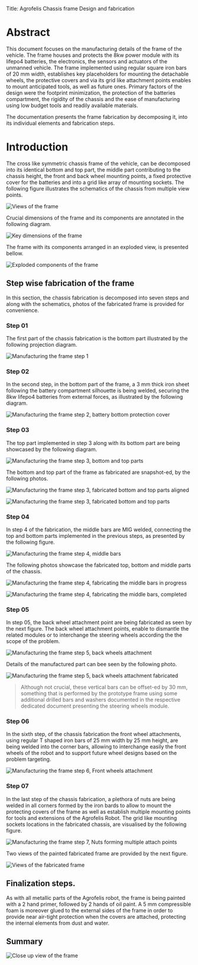 Title: Agrofelis Chassis frame Design and fabrication

# Abstract 

This document focuses on the manufacturing details of the frame of the vehicle. The frame houses and protects the 8kw power module with its lifepo4 batteries, the electronics, the sensors and actuators of the unmanned vehicle. The frame implemented using regular square iron bars of 20 mm width, establishes key placeholders for mounting the detachable wheels, the protective covers and via its grid like attachment points enables to mount anticipated tools, as well as future ones. Primary factors of the design were the footprint minimization, the protection of the batteries compartment, the rigidity of the chassis and the ease of manufacturing using low budget tools and readily available materials.

The documentation presents the frame fabrication by decomposing it, into its individual elements and fabrication steps.

# Introduction

The cross like symmetric chassis frame of the vehicle, can be decomposed into its identical bottom and top part, the middle part 
contributing to the chassis height, the front and back wheel mounting points, a fixed protective cover for the batteries and into a grid like array of mounting sockets. The following figure illustrates the schematics of the chassis from multiple view points.

![Views of the frame](/meltoner/agrofelis/main/components/vehicle-frame/_figures/vehicle-frame-01-3dview.png)

Crucial dimensions of the frame and its components are annotated in the following diagram.

![Key dimensions of the frame](/meltoner/agrofelis/main/components/vehicle-frame/_figures/vehicle-frame-02-top_view_measure.png)

The frame with its components arranged in an exploded view, is presented bellow.

![Exploded components of the frame](/meltoner/agrofelis/main/components/vehicle-frame/_figures/vehicle-frame-03-exploded.png)

## Step wise fabrication of the frame

In this section, the chassis fabrication is decomposed into seven steps and along with the schematics, photos of the fabricated frame is provided for convenience. 

### Step 01

The first part of the chassis fabrication is the bottom part illustrated by the following projection diagram.

![Manufacturing the frame step 1](/meltoner/agrofelis/main/components/vehicle-frame/_figures/vehicle-frame-04-step-01.png)

### Step 02

In the second step, in the bottom part of the frame, a 3 mm thick iron sheet following the battery compartment silhouette is being welded, securing the 8kw lifepo4 batteries from external forces, as illustrated by the following diagram.

![Manufacturing the frame step 2, battery bottom protection cover](/meltoner/agrofelis/main/components/vehicle-frame/_figures/vehicle-frame-04-step-02.png)


### Step 03

The top part implemented in step 3 along with its bottom part are being showcased by the following diagram.

![Manufacturing the frame step 3, bottom and top parts](/meltoner/agrofelis/main/components/vehicle-frame/_figures/vehicle-frame-04-step-03-01.png)

The bottom and top part of the frame as fabricated are snapshot-ed, by the following photos.

![Manufacturing the frame step 3, fabricated bottom and top parts aligned](/meltoner/agrofelis/main/components/vehicle-frame/_figures/vehicle-frame-04-step-03-02-actual.jpg)

![Manufacturing the frame step 3, fabricated bottom and top parts](/meltoner/agrofelis/main/components/vehicle-frame/_figures/vehicle-frame-04-step-03-03-actual.jpg)

### Step 04

In step 4 of the fabrication, the middle bars are MIG welded, connecting the top and bottom parts implemented in the previous steps, as presented by the following figure.

![Manufacturing the frame step 4, middle bars](/meltoner/agrofelis/main/components/vehicle-frame/_figures/vehicle-frame-04-step-04-01.png)

The following photos showcase the fabricated top, bottom and middle parts of the chassis.

![Manufacturing the frame step 4, fabricating the middle bars in progress](/meltoner/agrofelis/main/components/vehicle-frame/_figures/vehicle-frame-04-step-04-02-actual.jpg)

![Manufacturing the frame step 4, fabricating the middle bars, completed](/meltoner/agrofelis/main/components/vehicle-frame/_figures/vehicle-frame-04-step-04-03-actual.jpg)


### Step 05

In step 05, the back wheel attachment point are being fabricated as seen by the next figure. The back wheel attachment points, enable to dismantle the related modules or to interchange the steering wheels according the the scope of the problem.

![Manufacturing the frame step 5, back wheels attachment](/meltoner/agrofelis/main/components/vehicle-frame/_figures/vehicle-frame-04-step-05-01.png)

Details of the manufactured part can bee seen by the following photo.

![Manufacturing the frame step 5, back wheels attachment fabricated](/meltoner/agrofelis/main/components/vehicle-frame/_figures/vehicle-frame-04-step-05-02-acual.jpg)

> Although not crucial, these vertical bars can be offset-ed by 30 mm, something that is performed by the prototype frame using some additional drilled bars and washers documented in the respective dedicated document presenting the steering wheels module. 

### Step 06

In the sixth step, of the chassis fabrication the front wheel attachments, using regular T shaped iron bars of 25 mm width by 25 mm height, are being welded into the corner bars, allowing to interchange easily the front wheels of the robot and to support future wheel designs based on the problem targeting.

![Manufacturing the frame step 6, Front wheels attachment](/meltoner/agrofelis/main/components/vehicle-frame/_figures/vehicle-frame-04-step-06.png)

### Step 07

In the last step of the chassis fabrication, a plethora of nuts are being welded in all corners formed by the iron bards to allow to mount the protecting covers of the frame as well as establish multiple mounting points for tools and extensions of the Agrofelis Robot.  The grid like mounting sockets locations in the fabricated chassis, are visualised by the following figure.

![Manufacturing the frame step 7, Nuts forming multiple attach points](/meltoner/agrofelis/main/components/vehicle-frame/_figures/vehicle-frame-04-step-07-01.png)

Two views of the painted fabricated frame are provided by the next figure.

![Views of the fabricated frame](/meltoner/agrofelis/main/components/vehicle-frame/_figures/vehicle-frame-04-step-07-02-actual.jpg)

## Finalization steps.

As with all metallic parts of the Agrofelis robot, the frame is being painted with a 2 hand primer, followed by 2 hands of oil paint.
A 5 mm compressible foam is moreover glued to the external sides of the frame in order to provide near air-tight protection when the covers are attached, protecting the internal elements from dust and water.

## Summary


![Close up view of the frame](/meltoner/agrofelis/main/components/vehicle-frame/_figures/vehicle-frame-05_actual.jpg)
